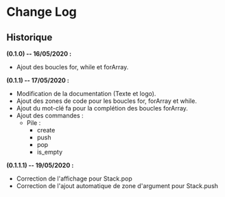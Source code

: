 # Change Log

## Historique

**(0.1.0) -- 16/05/2020 :**
- Ajout des boucles for, while et forArray.

**(0.1.1) -- 17/05/2020 :**
 
- Modification de la documentation (Texte et logo).
- Ajout des zones de code pour les boucles for, forArray et while.
- Ajout du mot-clé fa pour la complétion des boucles forArray.
- Ajout des commandes :
    - Pile : 
        - create 
        - push 
        - pop 
        - is_empty

**(0.1.1.1) -- 19/05/2020 :**

- Correction de l'affichage pour Stack.pop
- Correction de l'ajout automatique de zone d'argument pour Stack.push

